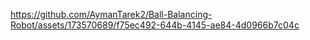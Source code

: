 https://github.com/AymanTarek2/Ball-Balancing-Robot/assets/173570689/f75ec492-644b-4145-ae84-4d0966b7c04c
